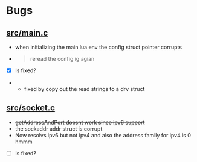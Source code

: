 # Bugs


## [src/main.c](src/main.c#L45)
- when initializing the main lua env the config struct pointer corrupts
- > reread the config ig agian
- [x] Is fixed?
- - fixed by copy out the read strings to a drv struct

## [src/socket.c](src/socket.c#L107-L121)
- ~~getAddressAndPort doesnt work since ipv6 support~~
- ~~the sockaddr addr struct is corrupt~~
- Now resolvs ipv6 but not ipv4 and also the address family for ipv4 is 0 hmmm
- [ ] Is fixed?
